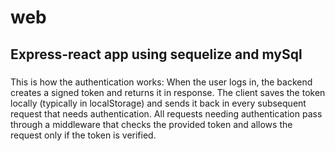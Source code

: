 # web

## Express-react app using sequelize and mySql

###

This is how the authentication works:
When the user logs in, the backend creates a signed token and returns it in response.
The client saves the token locally (typically in localStorage) and sends it back in every subsequent request that needs authentication.
All requests needing authentication pass through a middleware that checks the provided token and allows the request only if the token is verified.
